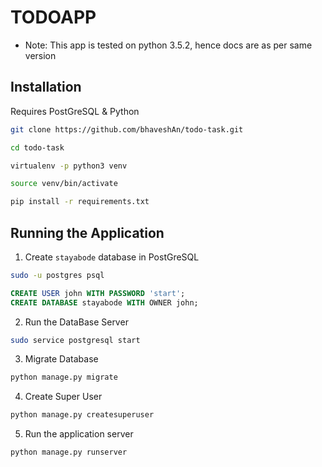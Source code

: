 # TODOAPP

* Note: This app is tested on python 3.5.2, hence docs are as per same version

## Installation

Requires PostGreSQL & Python

```sh
git clone https://github.com/bhaveshAn/todo-task.git

cd todo-task

virtualenv -p python3 venv

source venv/bin/activate

pip install -r requirements.txt
```

## Running the Application

1. Create `stayabode` database in PostGreSQL

```sh
sudo -u postgres psql
```

```sql
CREATE USER john WITH PASSWORD 'start';
CREATE DATABASE stayabode WITH OWNER john;
```

2. Run the DataBase Server

```sh
sudo service postgresql start
```

3. Migrate Database

```sh
python manage.py migrate
```

4. Create Super User

```sh
python manage.py createsuperuser
```

5. Run the application server

```sh
python manage.py runserver
```
